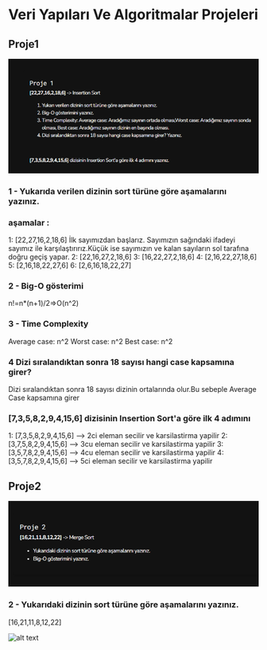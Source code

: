 # Veri Yapıları Ve Algoritmalar Projeleri
## Proje1
![alt text](assets/insert.png)
### 1 - Yukarıda verilen dizinin sort türüne göre aşamalarını yazınız.

### aşamalar :
1: [22,27,16,2,18,6] İlk sayımızdan başlarız. Sayımızın sağındaki ifadeyi sayımız ile karşılaştırırız.Küçük ise sayımızın ve kalan sayıların sol tarafına doğru geçiş yapar.
2: [22,16,27,2,18,6]
3: [16,22,27,2,18,6]
4: [2,16,22,27,18,6]
5: [2,16,18,22,27,6]
6: [2,6,16,18,22,27]

### 2 - Big-O gösterimi

n!=n*(n+1)/2=>O(n^2)

### 3 - Time Complexity

Average case: n^2
Worst case: n^2
Best case: n^2

### 4 Dizi sıralandıktan sonra 18 sayısı hangi case kapsamına girer?

Dizi sıralandıktan sonra 18 sayısı dizinin ortalarında olur.Bu sebeple Average Case kapsamına girer

### [7,3,5,8,2,9,4,15,6] dizisinin Insertion Sort'a göre ilk 4 adımını 

1: [7,3,5,8,2,9,4,15,6] --> 2ci eleman secilir ve karsilastirma yapilir
2: [3,7,5,8,2,9,4,15,6] --> 3cu eleman secilir ve karsilastirma yapilir
3: [3,5,7,8,2,9,4,15,6] --> 4cu eleman secilir ve karsilastirma yapilir
4: [3,5,7,8,2,9,4,15,6] --> 5ci eleman secilir ve karsilastirma yapilir




## Proje2
![alt text](assets/merge.png)
### 2 - Yukarıdaki dizinin sort türüne göre aşamalarını yazınız.
[16,21,11,8,12,22]

![alt text](/Untitled.png)

